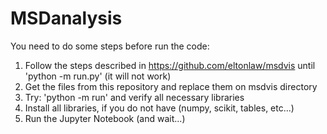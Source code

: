 # MSDanalysis

You need to do some steps before run the code:

  1. Follow the steps described in https://github.com/eltonlaw/msdvis until 'python -m run.py' (it will not work)
  1. Get the files from this repository and replace them on msdvis directory
  1. Try: 'python -m run' and verify all necessary libraries
  1. Install all libraries, if you do not have (numpy, scikit, tables, etc...) 
  1. Run the Jupyter Notebook (and wait...)
